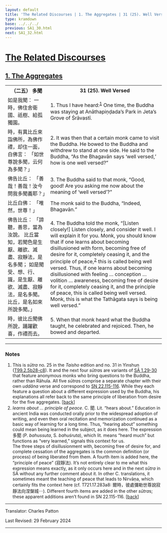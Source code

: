```yaml
---
layout: default
title: 'The Related Discourses | 1. The Aggregates | 31 (25). Well Versed'
type: kramdown
base: ../../../
previous: SA1_30.html
next: SA1_32.html
---
```


<h1><a href='(../index.html)'>The Related Discourses</a></h1>
<h2><a href='index.html'>1. The Aggregates</a></h2>

<table class="trans">
  <th class='ch'>（二五） 多聞</th>
  <th class='en'>31 (25). Well Versed</th>
  <tr>
    <td title='t99.2.5b28'>如是我聞： 一時，佛住舍衛國、祇樹、給孤獨園。</td>
    <td id='p1'>1. Thus I have heard:<sup id="ref1"><a href="#n1">1</a></sup> One time, the Buddha was staying at Anāthapiṇḍada’s Park in Jeta’s Grove of Śrāvastī.</td>
  </tr>
  <tr>
    <td title='t99.2.5b29'>時，有異比丘來詣佛所，為佛作禮，却住一面，白佛言： 「如世尊說多聞，云何為多聞？」</td>
    <td id='p2'>2. It was then that a certain monk came to visit the Buddha. He bowed to the Buddha and withdrew to stand at one side. He said to the Buddha, “As the Bhagavān says ‘well versed,’ how is one well versed?”</td>
  </tr>
  <tr>
    <td title='t99.2.5c2'>佛告比丘： 「善哉！善哉！汝今問我多聞義耶？」</td>
    <td id='p3'>3. The Buddha said to that monk, “Good, good! Are you asking me now about the meaning of ‘well versed’?”</td>
  </tr>
  <tr>
    <td title='t99.2.5c3'>比丘白佛： 「唯然，世尊！」</td>
    <td>The monk said to the Buddha, “Indeed, Bhagavān.”</td>
  </tr>
  <tr>
    <td title='t99.2.5c3'>佛告比丘： 「諦聽，善思，當為汝說。 比丘當知，若聞色是生厭、離欲、滅盡、寂靜法，是名多聞； 如是聞受、想、行、識，是生厭、離欲、滅盡、寂靜法，是名多聞。 比丘，是名如來所說多聞。」</td>
    <td id='p4'>4. The Buddha told the monk, “[Listen closely!] Listen closely, and consider it well. I will explain it for you. Monk, you should know that if one learns about becoming disillusioned with form, becoming free of desire for it, completely ceasing it, and the principle of peace,<sup id="ref2"><a href="#n2">2</a></sup> this is called being well versed. Thus, if one learns about becoming disillusioned with feeling … conception … volition … awareness, becoming free of desire for it, completely ceasing it, and the principle of peace, this is called being well versed. Monk, this is what the Tathāgata says is being well versed.”</td>
  </tr>
  <tr>
    <td title='t99.2.5c7'>時，彼比丘聞佛所說，踊躍歡喜，作禮而去。</td>
    <td id='p5'>5. When that monk heard what the Buddha taught, he celebrated and rejoiced. Then, he bowed and departed.</td>
  </tr>
</table>

<hr/>

<h3 id="notes">Notes</h3>

<ol>
<li id="n1">This is <em>sūtra</em> no. 25 in the <cite>Taisho</cite> edition and no. 31 in Yinshun (<a href="https://cbetaonline.dila.edu.tw/zh/T02n0099_p0005b28" target="_blank">T99.2.5b28-c8</a>). It and the next four <em>sūtra</em>s are variants of <a href="SA1_29.html" target="_blank">SĀ 1.29-30</a> that feature anonymous monks who bring questions to the Buddha, rather than Rāhula. All five <em>sūtra</em>s comprise a separate chapter with their own <em>uddāna</em> verse and correspond to <a href="https://suttacentral.net/sn22.115" target="_blank">SN 22.115-116</a>. While they each feature a question about a different expression used by the Buddha, his explanations all refer back to the same principle of liberation from desire for the five aggregates. [<a href="#ref1">back</a>]</li>
<li id="n2"><em>learns about … principle of peace</em>. C. 聞. Lit. “hears about.” Education in ancient India was conducted orally prior to the widespread adoption of writing, and even then oral recitation and memorization continued as a basic way of learning for a long time. Thus, “hearing about” something could mean being learned in the subject, as it does here. The expression 多聞 (P. <em>bahussuta</em>, S. <em>bahuśruta</em>), which lit. means “heard much” but functions as “very learned,” signals this context for us.<br/>
The three steps of disillusionment with, becoming free of desire for, and complete cessation of the aggregates is the common definition (or process) of being liberated from them. A fourth item is added here, the “principle of peace” (寂靜法). It’s not entirely clear to me what this expression means exactly, as it only occurs here and in the next <em>sūtra</em> in SĀ without any further comment about it. In other C. translations, it sometimes meant the teaching of peace that leads to Nirvāṇa, which certainly fits the context here (cf. T721.17.283a8: 爾時，彼處彌勒世尊說寂靜法向涅槃城⋯). Different fourth items are added in the other <em>sūtra</em>s; these apparent additions aren’t found in SN 22.115-116. [<a href="#ref2">back</a>]</li>
</ol>
<hr/>

<p class="translator">Translator: Charles Patton</p>
<p class='revised'>Last Revised: 29 February 2024</p>

<hr/>